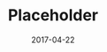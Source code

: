---
layout: post
title: Placeholder
image: https://via.placeholder.com/600x300
caption: Lorem ipsum dolor sit amet, consectetur adipiscing elit. 
date: 2017-04-22
tags: []
---